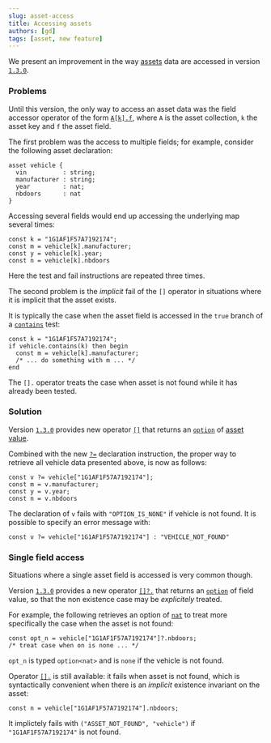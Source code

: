 ```yaml
---
slug: asset-access
title: Accessing assets
authors: [gd]
tags: [asset, new feature]
---
```


We present an improvement in the way [assets](/docs/asset) data are accessed in version [`1.3.0`](/docs/install).

### Problems

Until this version, the only way to access an asset data was the field accessor operator of the form [`A[k].f`](/docs/reference/expressions/asset#ak--asset_keyaf), where `A` is the asset collection, `k` the asset key and `f` the asset field.

<!--truncate-->

The first problem was the access to multiple fields; for example, consider the following asset declaration:
```archetype
asset vehicle {
  vin          : string;
  manufacturer : string;
  year         : nat;
  nbdoors      : nat
}
```

Accessing several fields would end up accessing the underlying map several times:

```archetype
const k = "1G1AF1F57A7192174";
const m = vehicle[k].manufacturer;
const y = vehicle[k].year;
const n = vehicle[k].nbdoors
```

Here the test and fail instructions are repeated three times.

The second problem is the *implicit* fail of the `[]` operator in situations where it is implicit that the asset exists.

It is typically the case when the asset field is accessed in the `true` branch of a [`contains`](/docs/reference/expressions/asset#acontainsk--asset_keya) test:

```archetype
const k = "1G1AF1F57A7192174";
if vehicle.contains(k) then begin
  const m = vehicle[k].manufacturer;
  /* ... do something with m ... */
end
```

The `[].` operator treats the case when asset is not found while it has already been tested.

### Solution

Version [`1.3.0`](/docs/install) provides new operator [`[]`](/docs/reference/expressions/asset#ak--asset_keya) that returns an [`option`](/docs/reference/types#option<T>) of [asset value](/docs/reference/types#asset_value<A>).

Combined with the new [`?=`](/docs/reference/instructions/localvariable#-) declaration instruction, the proper way to retrieve all vehicle data presented above, is now as follows:

```archetype
const v ?= vehicle["1G1AF1F57A7192174"];
const m = v.manufacturer;
const y = v.year;
const n = v.nbdoors
```

The declaration of `v` fails with `"OPTION_IS_NONE"` if vehicle is not found. It is possible to specify an error message with:
```archetype
const v ?= vehicle["1G1AF1F57A7192174"] : "VEHICLE_NOT_FOUND"
```

### Single field access

Situations where a single asset field is accessed is very common though.

Version [`1.3.0`](/docs/install) provides a new operator [`[]?.`](/docs/reference/expressions/asset#ak--asset_keyaf) that returns an [`option`](/docs/reference/types#option<T>) of field value, so that the non existence case may be *explicitely* treated.

For example, the following retrieves an option of [`nat`](/docs/reference/types#nat) to treat more specifically the case when the asset is not found:
```archetype
const opt_n = vehicle["1G1AF1F57A7192174"]?.nbdoors;
/* treat case when on is none ... */
```

`opt_n` is typed `option<nat>` and is `none` if the vehicle is not found.

Operator [`[].`](/docs/reference/expressions/asset#ak--asset_keyaf) is still available: it fails when asset is not found, which is syntactically convenient when there is an *implicit* existence invariant on the asset:
```archetype
const n = vehicle["1G1AF1F57A7192174"].nbdoors;
```

It implictely fails with `("ASSET_NOT_FOUND", "vehicle")` if `"1G1AF1F57A7192174"` is not found.


